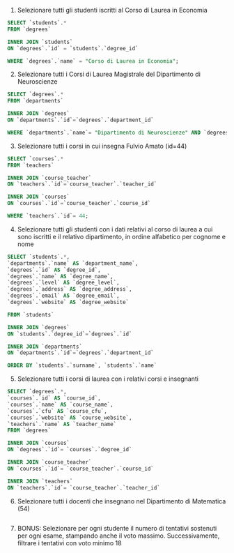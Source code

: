 1. Selezionare tutti gli studenti iscritti al Corso di Laurea in Economia

```sql
SELECT `students`.*
FROM `degrees`

INNER JOIN `students`
ON `degrees`.`id` = `students`.`degree_id`

WHERE `degrees`.`name` = "Corso di Laurea in Economia";
```

2. Selezionare tutti i Corsi di Laurea Magistrale del Dipartimento di
   Neuroscienze

```sql
SELECT `degrees`.*
FROM `departments`

INNER JOIN `degrees`
ON `departments`.`id`=`degrees`.`department_id`

WHERE `departments`.`name`= "Dipartimento di Neuroscienze" AND `degrees`.`level`= "magistrale";
```

3. Selezionare tutti i corsi in cui insegna Fulvio Amato (id=44)

```sql
SELECT `courses`.*
FROM `teachers`

INNER JOIN `course_teacher`
ON `teachers`.`id`=`course_teacher`.`teacher_id`

INNER JOIN `courses`
ON `courses`.`id`=`course_teacher`.`course_id`

WHERE `teachers`.`id`= 44;
```

4. Selezionare tutti gli studenti con i dati relativi al corso di laurea a cui
   sono iscritti e il relativo dipartimento, in ordine alfabetico per cognome e
   nome

```sql
SELECT `students`.*,
`departments`.`name` AS `department_name`,
`degrees`.`id` AS `degree_id`,
`degrees`.`name` AS `degree_name`,
`degrees`.`level` AS `degree_level`,
`degrees`.`address` AS `degree_address`,
`degrees`.`email` AS `degree_email`,
`degrees`.`website` AS `degree_website`

FROM `students`

INNER JOIN `degrees`
ON `students`.`degree_id`=`degrees`.`id`

INNER JOIN `departments`
ON `departments`.`id`=`degrees`.`department_id`

ORDER BY `students`.`surname`, `students`.`name`
```

5. Selezionare tutti i corsi di laurea con i relativi corsi e insegnanti

```sql
SELECT `degrees`.*,
`courses`.`id` AS `course_id`,
`courses`.`name` AS `course_name`,
`courses`.`cfu` AS `course_cfu`,
`courses`.`website` AS `course_website`,
`teachers`.`name` AS `teacher_name`
FROM `degrees`

INNER JOIN `courses`
ON `degrees`.`id`= `courses`.`degree_id`

INNER JOIN `course_teacher`
ON `courses`.`id`= `course_teacher`.`course_id`

INNER JOIN `teachers`
ON `teachers`.`id`= `course_teacher`.`teacher_id`
```

6. Selezionare tutti i docenti che insegnano nel Dipartimento di
   Matematica (54)

```sql

```

7. BONUS: Selezionare per ogni studente il numero di tentativi sostenuti
   per ogni esame, stampando anche il voto massimo. Successivamente,
   filtrare i tentativi con voto minimo 18

```sql

```
